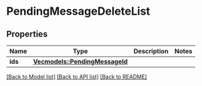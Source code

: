 # PendingMessageDeleteList

## Properties

Name | Type | Description | Notes
------------ | ------------- | ------------- | -------------
**ids** | [**Vec<models::PendingMessageId>**](PendingMessageId.md) |  | 

[[Back to Model list]](../README.md#documentation-for-models) [[Back to API list]](../README.md#documentation-for-api-endpoints) [[Back to README]](../README.md)


